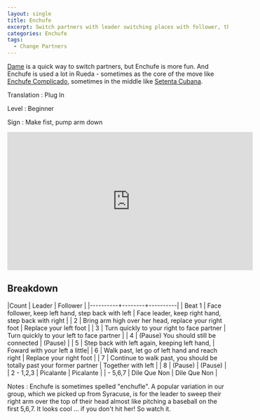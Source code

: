 ```yaml
---
layout: single
title: Enchufe
excerpt: Switch partners with leader switching places with follower, then walking past to the next.  
categories: Enchufe
tags:
  - Change Partners
---
```


[Dame](/basics/dame) is a quick way to switch partners, but Enchufe is more fun.  And Enchufe is 
used a lot in Rueda - sometimes as the core of the move like 
[Enchufe Complicado](/enchufe/enchufe_complicado), sometimes in the middle
like [Setenta Cubana](/setenta/setenta_cubana). 


Translation
: Plug In

Level
: Beginner

Sign
: Make fist, pump arm down


<iframe width="560" height="315"  src="https://www.youtube-nocookie.com/embed/uLevcy5yJ1c?rel=0" frameborder="0" allowfullscreen></iframe>


## Breakdown

|Count     | Leader | Follower |
|----------+--------+----------|
| Beat 1 | Face follower, keep left hand, step back with left  | Face leader, keep right hand, step back with right |
| 2 | Bring arm high over her head, replace your right foot | Replace your left foot |
| 3 | Turn quickly to your right to face partner | Turn quickly to your left to face partner |
| 4 | (Pause) You should still be connected | (Pause) |
| 5 | Step back with left again, keeping left hand, | Foward with your left a little|
| 6 | Walk past, let go of left hand and reach right | Replace your right foot |
| 7 | Continue to walk past, you should be totally past your former partner | Together with left |
| 8 | (Pause) | (Pause) |
| 2 - 1,2,3 | Picalante | Picalante |
| - 5,6,7 | Dile Que Non | Dile Que Non |

Notes
:  Enchufe is sometimes spelled "enchufle".  A popular variation in our group, which we picked 
up from Syracuse, is for the leader to sweep their right arm over the top of their head almost
like pitching a baseball on the first 5,6,7.  It looks cool ... if you don't hit her!  So watch it. 